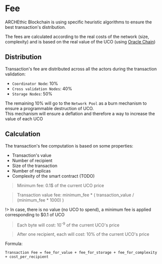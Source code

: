 # Fee

ARCHEthic Blockchain is using specific heuristic algorithms to ensure the best transaction's distribution.

The fees are calculated according to the real costs of the network (size, complexity) and is based on the real value of the UCO (using [Oracle Chain](/network/oracle_chain.md))

## Distribution

Transaction's fee are distributed across all the actors during the transaction validation:
- `Coordinator Node`: 10% 
- `Cross validation Nodes`: 40%
- `Storage Nodes`: 50%

The remaining 10% will go to the `Network Pool` as a burn mechanism to ensure a programmable destruction of UCO. 
<br />
This mechanism will ensure a deflation and therefore a way to increase the value of each UCO

## Calculation

The transaction's fee computation is based on some properties:
- Transaction's value
- Number of recipient
- Size of the transaction
- Number of replicas
- Complexity of the smart contract (TODO)


> Minimum fee: 0.1$ of the current UCO price

> Transaction value fee: minimum_fee * ( transaction_value / (minimum_fee * 1000) ) 

!> In case, there is no value (no UCO to spend), a minimum fee is applied corresponding to $0.1 of UCO

> Each byte will cost: 10<sup>-9</sup> of the current UCO's price

> After one recipient, each will cost: 10% of the current UCO's price

Formula:
```
Transaction Fee = fee_for_value + fee_for_storage + fee_for_complexity + cost_per_recipient
```

  


